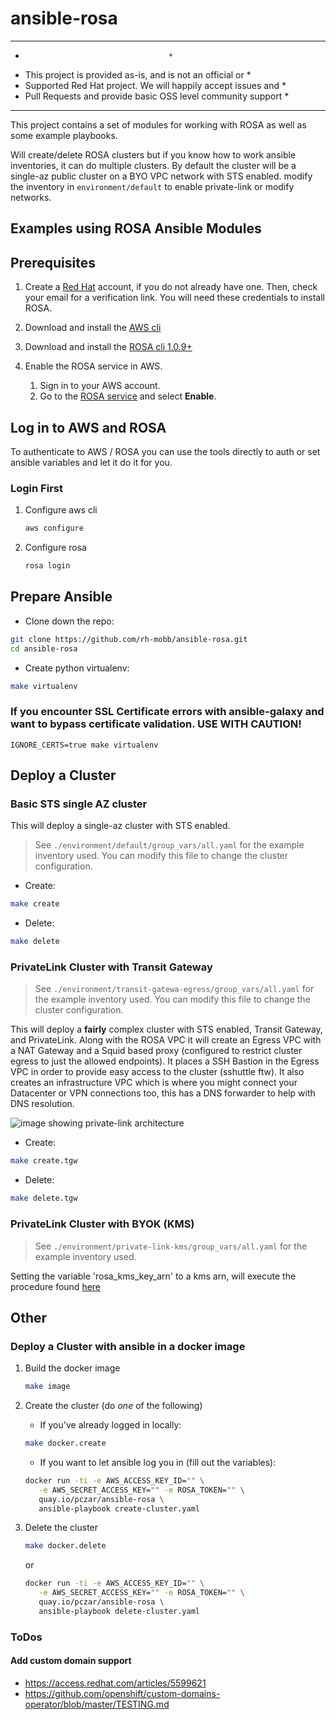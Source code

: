 # ansible-rosa

*******************************************************************
* 							          *
*  This project is provided as-is, and is not an official or      *
*  Supported Red Hat project. We will happily accept issues and   *
*  Pull Requests and provide basic OSS level community support    *
*******************************************************************

This project contains a set of modules for working with ROSA as well as some example playbooks.

Will create/delete ROSA clusters but if you know how to work ansible inventories, it can do multiple clusters. By default the cluster will be a single-az public cluster on a BYO VPC network with STS enabled.  modify the inventory in `environment/default` to enable private-link or modify networks.


## Examples using ROSA Ansible Modules

## Prerequisites

1. Create a [Red Hat](https://cloud.redhat.com) account, if you do not already have one. Then, check your email for a verification link. You will need these credentials to install ROSA.

1. Download and install the [AWS cli](https://aws.amazon.com/cli/)

1. Download and install the [ROSA cli 1.0.9+](https://github.com/openshift/rosa/releases/tag/v1.0.9)

1. Enable the ROSA service in AWS.

    1. Sign in to your AWS account.
    1. Go to the [ROSA service](https://console.aws.amazon.com/rosa/) and select **Enable**.

## Log in to AWS and ROSA

To authenticate to AWS / ROSA you can use the tools directly to auth or set ansible variables and let it do it for you.

### Login First

1. Configure aws cli

    ```bash
    aws configure
    ```

2. Configure rosa

    ```bash
    rosa login
    ```

## Prepare Ansible

* Clone down the repo:

```bash
git clone https://github.com/rh-mobb/ansible-rosa.git
cd ansible-rosa
```

* Create python virtualenv:

```bash
make virtualenv
```

### If you encounter SSL Certificate errors with ansible-galaxy and want to bypass certificate validation. USE WITH CAUTION!

```
IGNORE_CERTS=true make virtualenv
```

## Deploy a Cluster

### Basic STS single AZ cluster

This will deploy a single-az cluster with STS enabled.

> See `./environment/default/group_vars/all.yaml` for the example inventory used. You can modify this file to change the cluster configuration.

* Create:

```bash
make create
```

* Delete:

```bash
make delete
```

### PrivateLink Cluster with Transit Gateway

> See `./environment/transit-gatewa-egress/group_vars/all.yaml` for the example inventory used. You can modify this file to change the cluster configuration.

This will deploy a **fairly** complex cluster with STS enabled, Transit Gateway, and PrivateLink. Along with the ROSA VPC it will create an Egress VPC with a NAT Gateway and a Squid based proxy (configured to restrict cluster egress to just the allowed endpoints). It places a SSH Bastion in the Egress VPC in order to provide easy access to the cluster (sshuttle ftw). It also creates an infrastructure VPC which is where you might connect your Datacenter or VPN connections too, this has a DNS forwarder to help with DNS resolution.

![image showing private-link architecture](docs/images/rosa-pl-tgw.png)

* Create:

```bash
make create.tgw
```

* Delete:

```bash
make delete.tgw
```

### PrivateLink Cluster with BYOK (KMS)

>See `./environment/private-link-kms/group_vars/all.yaml` for the example inventory used.

Setting the variable 'rosa_kms_key_arn' to a kms arn, will execute the procedure found [here](https://mobb.ninja/docs/rosa/kms/)








## Other

### Deploy a Cluster with ansible in a docker image

1. Build the docker image

    ```bash
    make image
    ```

2. Create the cluster (do *one* of the following)

    * If you've already logged in locally:

    ```bash
    make docker.create
    ```

    * If you want to let ansible log you in (fill out the variables):

    ```bash
    docker run -ti -e AWS_ACCESS_KEY_ID="" \
       -e AWS_SECRET_ACCESS_KEY="" -e ROSA_TOKEN="" \
       quay.io/pczar/ansible-rosa \
       ansible-playbook create-cluster.yaml
    ```

3. Delete the cluster

    ```bash
    make docker.delete
    ```

    or

    ```bash
    docker run -ti -e AWS_ACCESS_KEY_ID="" \
       -e AWS_SECRET_ACCESS_KEY="" -e ROSA_TOKEN="" \
       quay.io/pczar/ansible-rosa \
       ansible-playbook delete-cluster.yaml
    ```


### ToDos

#### Add custom domain support

* https://access.redhat.com/articles/5599621
* https://github.com/openshift/custom-domains-operator/blob/master/TESTING.md
